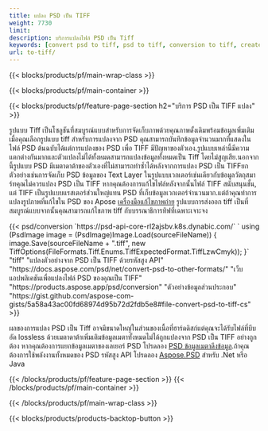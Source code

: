 ```yaml
---
title: แปลง PSD เป็น TIFF
weight: 7730
limit: 
description: บริการแปลงไฟล์ PSD เป็น Tiff
keywords: [convert psd to tiff, psd to tiff, conversion to tiff, create tiff from psd, print psd as tiff]
url: to-tiff/
---
```


{{< blocks/products/pf/main-wrap-class >}}

{{< blocks/products/pf/main-container >}}

{{< blocks/products/pf/feature-page-section h2="บริการ PSD เป็น TIFF แปลง" >}}
<p>รูปแบบ Tiff เป็นโซลูชันที่สมบูรณ์แบบสำหรับการจัดเก็บภาพด้วยคุณภาพดั้งเดิมพร้อมข้อมูลเพิ่มเติมเมื่อคุณเลือกรูปแบบ tiff สำหรับการแปลงจาก PSD คุณสามารถบันทึกข้อมูลจำนวนมากที่แสดงในไฟล์ PSD ต้นฉบับได้แต่การแปลงของ PSD เพื่อ TIFF มีปัญหาของตัวเอง.รูปแบบเหล่านี้มีความแตกต่างกันมากและตัวแปลงไม่ได้ทั้งหมดสามารถแปลงข้อมูลทั้งหมดเป็น Tiff โดยไม่สูญเสีย.นอกจากนี้รูปแบบ PSD มีเมตาดาต้าของตัวเองที่ไม่สามารถทำซ้ำได้หลังจากการแปลง PSD เป็น TIFFยกตัวอย่างเช่นการจัดเก็บ PSD ข้อมูลของ Text Layer ในรูปแบบเวกเตอร์เช่นเดียวกับข้อมูลวัตถุสมาร์ทคุณไม่ควรแปลง PSD เป็น TIFF หากคุณต้องการแก้ไขไฟล์หลังจากนั้นไฟล์ TIFF สนับสนุนชั้น, แต่ TIFF เป็นรูปแบบแรสเตอร์ส่วนใหญ่แทน PSD ที่เก็บข้อมูลเวกเตอร์จำนวนมาก.แต่ถ้าคุณทำการแปลงรูปภาพที่แก้ไขใน PSD ของ Apose <a href="https://products.aspose.app/psd/photo-editor">เครื่องมือแก้ไขภาพถ่าย</a> รูปแบบการส่งออก tiff เป็นที่สมบูรณ์แบบจากนั้นคุณสามารถแก้ไขภาพ tiff กับบรรณาธิการทิฟที่เฉพาะเจาะจง</p>
{{< psd/conversion `https://psd-api-core-rl2ajsbv.k8s.dynabic.com/` 
`    using (PsdImage image = (PsdImage)Image.Load(sourceFileName))
    {
        image.Save(sourceFileName + ".tiff", new TiffOptions(FileFormats.Tiff.Enums.TiffExpectedFormat.TiffLzwCmyk));
    }` 
	"tiff" 
"แปลงตัวอย่างจาก PSD เป็น TIFF ด้วยรหัสสูง API"  "https://docs.aspose.com/psd/net/convert-psd-to-other-formats/" 
"เว็บแอปพลิเคชันเพื่อแปลงไฟล์ PSD ของคุณเป็น TIFF" "https://products.aspose.app/psd/conversion" 
"ตัวอย่างข้อมูลส่วนประกอบ" "https://gist.github.com/aspose-com-gists/5a58a43ac00fd68974d95b72d2fdb5e8#file-convert-psd-to-tiff-cs" >}}
<p>ผลของการแปลง PSD เป็น Tiff อาจมีขนาดใหญ่ในส่วนของเนื้อที่ฮาร์ดดิสก์แต่คุณจะได้รับไฟล์ที่บีบอัด lossless ด้วยเมตาดาต้าเพิ่มเติมข้อมูลเมตาทั้งหมดไม่ได้ถูกแปลงจาก PSD เป็น TIFF อย่างถูกต้อง หากคุณต้องการแยกข้อมูลเมตาของเลเยอร์ PSD โปรดลอง <a href="https://products.aspose.app/psd/metadata">PSD ข้อมูลเมตาดึงข้อมูล</a>.ถ้าคุณต้องการใช้พลังงานทั้งหมดของ PSD รหัสสูง API โปรดลอง <a href="/psd">Aspose.PSD</a> สำหรับ .Net หรือ Java</p>
{{< /blocks/products/pf/feature-page-section >}}
{{< /blocks/products/pf/main-container >}}


{{< /blocks/products/pf/main-wrap-class >}}

{{< blocks/products/products-backtop-button >}}
